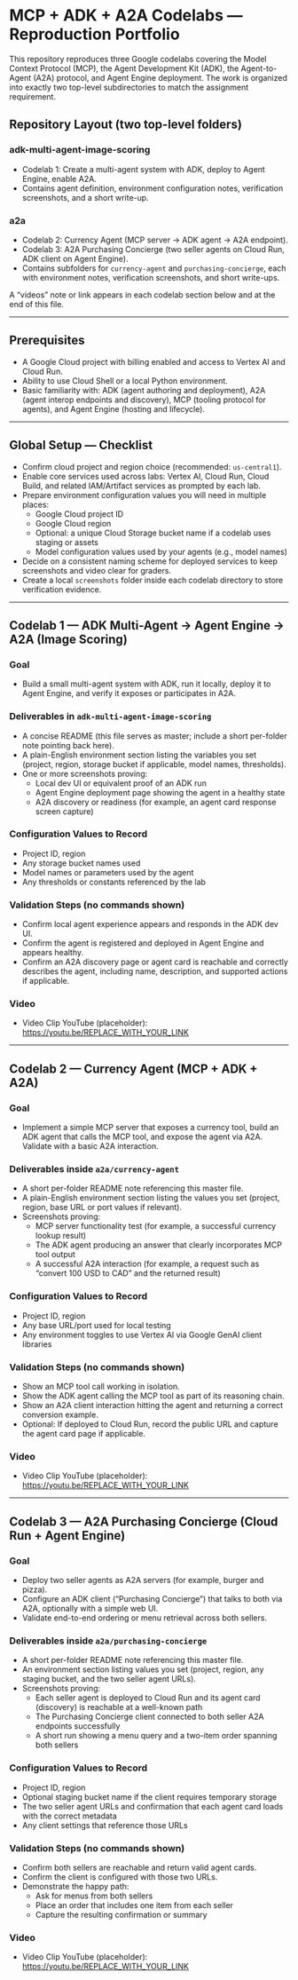 # MCP + ADK + A2A Codelabs — Reproduction Portfolio

This repository reproduces three Google codelabs covering the Model Context Protocol (MCP), the Agent Development Kit (ADK), the Agent-to-Agent (A2A) protocol, and Agent Engine deployment. The work is organized into exactly two top-level subdirectories to match the assignment requirement.

## Repository Layout (two top-level folders)

### adk-multi-agent-image-scoring
- Codelab 1: Create a multi-agent system with ADK, deploy to Agent Engine, enable A2A.
- Contains agent definition, environment configuration notes, verification screenshots, and a short write-up.

### a2a
- Codelab 2: Currency Agent (MCP server → ADK agent → A2A endpoint).
- Codelab 3: A2A Purchasing Concierge (two seller agents on Cloud Run, ADK client on Agent Engine).
- Contains subfolders for `currency-agent` and `purchasing-concierge`, each with environment notes, verification screenshots, and short write-ups.

A “videos” note or link appears in each codelab section below and at the end of this file.

---

## Prerequisites

- A Google Cloud project with billing enabled and access to Vertex AI and Cloud Run.
- Ability to use Cloud Shell or a local Python environment.
- Basic familiarity with: ADK (agent authoring and deployment), A2A (agent interop endpoints and discovery), MCP (tooling protocol for agents), and Agent Engine (hosting and lifecycle).

---

## Global Setup — Checklist

- Confirm cloud project and region choice (recommended: `us-central1`).
- Enable core services used across labs: Vertex AI, Cloud Run, Cloud Build, and related IAM/Artifact services as prompted by each lab.
- Prepare environment configuration values you will need in multiple places:
  - Google Cloud project ID
  - Google Cloud region
  - Optional: a unique Cloud Storage bucket name if a codelab uses staging or assets
  - Model configuration values used by your agents (e.g., model names)
- Decide on a consistent naming scheme for deployed services to keep screenshots and video clear for graders.
- Create a local `screenshots` folder inside each codelab directory to store verification evidence.

---

## Codelab 1 — ADK Multi-Agent → Agent Engine → A2A (Image Scoring)

### Goal
- Build a small multi-agent system with ADK, run it locally, deploy it to Agent Engine, and verify it exposes or participates in A2A.

### Deliverables in `adk-multi-agent-image-scoring`
- A concise README (this file serves as master; include a short per-folder note pointing back here).
- A plain-English environment section listing the variables you set (project, region, storage bucket if applicable, model names, thresholds).
- One or more screenshots proving:
  - Local dev UI or equivalent proof of an ADK run
  - Agent Engine deployment page showing the agent in a healthy state
  - A2A discovery or readiness (for example, an agent card response screen capture)

### Configuration Values to Record
- Project ID, region
- Any storage bucket names used
- Model names or parameters used by the agent
- Any thresholds or constants referenced by the lab

### Validation Steps (no commands shown)
- Confirm local agent experience appears and responds in the ADK dev UI.
- Confirm the agent is registered and deployed in Agent Engine and appears healthy.
- Confirm an A2A discovery page or agent card is reachable and correctly describes the agent, including name, description, and supported actions if applicable.

### Video
- Video Clip YouTube (placeholder): https://youtu.be/REPLACE_WITH_YOUR_LINK

---

## Codelab 2 — Currency Agent (MCP + ADK + A2A)

### Goal
- Implement a simple MCP server that exposes a currency tool, build an ADK agent that calls the MCP tool, and expose the agent via A2A. Validate with a basic A2A interaction.

### Deliverables inside `a2a/currency-agent`
- A short per-folder README note referencing this master file.
- A plain-English environment section listing the values you set (project, region, base URL or port values if relevant).
- Screenshots proving:
  - MCP server functionality test (for example, a successful currency lookup result)
  - The ADK agent producing an answer that clearly incorporates MCP tool output
  - A successful A2A interaction (for example, a request such as “convert 100 USD to CAD” and the returned result)

### Configuration Values to Record
- Project ID, region
- Any base URL/port used for local testing
- Any environment toggles to use Vertex AI via Google GenAI client libraries

### Validation Steps (no commands shown)
- Show an MCP tool call working in isolation.
- Show the ADK agent calling the MCP tool as part of its reasoning chain.
- Show an A2A client interaction hitting the agent and returning a correct conversion example.
- Optional: If deployed to Cloud Run, record the public URL and capture the agent card page if applicable.

### Video
- Video Clip YouTube (placeholder): https://youtu.be/REPLACE_WITH_YOUR_LINK

---

## Codelab 3 — A2A Purchasing Concierge (Cloud Run + Agent Engine)

### Goal
- Deploy two seller agents as A2A servers (for example, burger and pizza).
- Configure an ADK client (“Purchasing Concierge”) that talks to both via A2A, optionally with a simple web UI.
- Validate end-to-end ordering or menu retrieval across both sellers.

### Deliverables inside `a2a/purchasing-concierge`
- A short per-folder README note referencing this master file.
- An environment section listing values you set (project, region, any staging bucket, and the two seller agent URLs).
- Screenshots proving:
  - Each seller agent is deployed to Cloud Run and its agent card (discovery) is reachable at a well-known path
  - The Purchasing Concierge client connected to both seller A2A endpoints successfully
  - A short run showing a menu query and a two-item order spanning both sellers

### Configuration Values to Record
- Project ID, region
- Optional staging bucket name if the client requires temporary storage
- The two seller agent URLs and confirmation that each agent card loads with the correct metadata
- Any client settings that reference those URLs

### Validation Steps (no commands shown)
- Confirm both sellers are reachable and return valid agent cards.
- Confirm the client is configured with those two URLs.
- Demonstrate the happy path:
  - Ask for menus from both sellers
  - Place an order that includes one item from each seller
  - Capture the resulting confirmation or summary

### Video
- Video Clip YouTube (placeholder): https://youtu.be/REPLACE_WITH_YOUR_LINK
